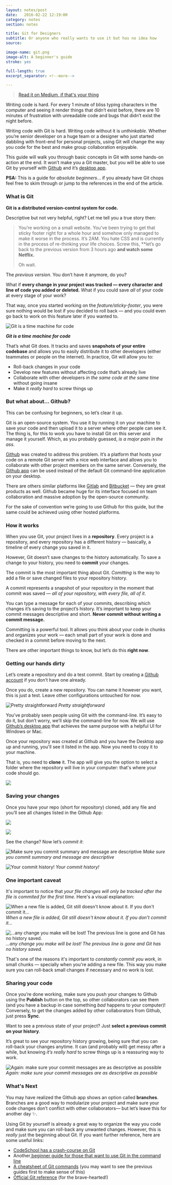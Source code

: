 ```yaml
---
layout: notes/post
date:   2016-02-22 12:19:00
category: notes
section: notes

title: Git for Designers
subtitle: Or anyone who really wants to use it but has no idea how
source:

image-name: git.png
image-alt: A beginner's guide
stroke: yes

full-length: true
excerpt_separator: <!--more-->

---
```


> [Read it on Medium, if that's your thing](https://medium.com/@dfosco/git-for-designers-856c434716e)

Writing code is hard. For every 1 minute of bliss typing characters in the computer and seeing it render things that didn’t exist before, there are 10 minutes of frustration with unreadable code and bugs that didn’t exist the night before.

Writing code with Git is hard. Writing code without it is *unthinkable*. Whether you’re senior developer on a huge team or a designer who just started dabbling with front-end for personal projects, using Git will change the way you code for the best and make group collaboration enjoyable.

This guide will walk you through basic concepts in Git with some hands-on action at the end. It won’t make you a Git master, but you will be able to use Git by yourself with [Github](https://www.github.com) and it’s [desktop app](https://desktop.github.com/).

<!--more-->

**PSA:** This is a guide for *absolute beginners*… if you already have Git chops feel free to skim through or jump to the references in the end of the article.

### What is Git

**Git is a distributed version-control system for code.**

Descriptive but not very helpful, right? Let me tell you a true story then:

> You’re working on a small website. You’ve been trying to get that sticky footer right for a whole hour and somehow only managed to make it worse in the process. It’s 2AM. You hate CSS and is currently in the process of re-thinking your life choices. Screw this, **let’s go back to the previous version from 3 hours ago **and watch some Netflix.**
>
> Oh wait.

The *previous version*. You don’t have it anymore, do you?

What if **every change in your project was tracked — every character and line of code you added or deleted.** What if you could save *all* of your code at every stage of your work?

That way, once you started working on the *feature/sticky-footer*, you were sure nothing would be lost if you decided to roll back — and you could even go back to work on this feature later if you wanted to.

![**Git is a time machine for code**](https://medium2.global.ssl.fastly.net/max/3054/1*jVgsyj1LdsBdraPmjczCcQ.png)

<cite>**Git is a time machine for code**</cite>

That’s what Git does. It tracks and saves **snapshots of your entire codebase** and allows you to easily distribute it to other developers (either teammates or people on the internet). In practice, Git will allow you to:

<ul>
  <li>Roll-back changes in your code</li>
  <li>Develop new features without affecting code that’s already live</li>
  <li>Collaborate with other developers <em>in the same code at the same time</em> without going insane</li>
  <li>Make it <em>really hard</em> to screw things up</li>
</ul>

### But what about… Github?

This can be confusing for beginners, so let’s clear it up.

Git is an open-source system. You use it by running it on your machine to save your code and then upload it to a server where other people can see it. The thing is, for this to work you have to install Git on this server and manage it yourself. Which, as you probably guessed, *is a major pain in the ass*.

[Github](http://github.com) was created to address this problem. It’s a platform that hosts your code on a remote Git server with a nice web interface and allows you to collaborate with other project members on the same server. Conversely, the [Github app](https://desktop.github.com/) can be used instead of the default Git command-line application on your desktop.

There are others similar platforms like [Gitlab](https://about.gitlab.com/) and [Bitbucket](https://bitbucket.org/) — they are great products as well. Github became huge for its interface focused on team collaboration and massive adoption by the open-source community.

For the sake of convention we’re going to use Github for this guide, but the same could be achieved using other hosted platforms.

### How it works

When you use Git, your project lives in a **repository**. Every project is a repository, and every repository has a different history — basically, a timeline of every change you saved in it.

However, Git doesn’t save changes to the history automatically. To save a change to your history, you need to **commit** your changes.

The commit is the most important thing about Git. *Comitting* is the way to add a file or save changed files to your repository history.

A commit represents a snapshot of your repository in the moment that commit was saved — *all of your repository, with every file, all of it*.

You can type a message for each of your commits, describing which changes it’s saving to the project’s history. It’s important to keep your commit messages descriptive and short. **Never commit without writing a commit message.**

Committing is a powerful tool. It allows you think about your code in chunks and organizes your work — each small part of your work is done and checked in a commit before moving to the next.

There are other important things to know, but let’s do this **right now**.

### Getting our hands dirty

Let’s create a repository and do a test commit. Start by creating a [Github account](https://github.com/join) if you don’t have one already.

Once you do, create a new repository. You can name it however you want, this is just a test. Leave other configurations untouched for now.

![Pretty straightforward](https://medium2.global.ssl.fastly.net/max/2000/1*HDE73R4sU--weNaEJrEWnA.png)
<cite>*Pretty straightforward*</cite>

You’ve probably seen people using Git with the command-line. It’s easy to do it, but don’t worry, we’ll skip the command-line for now. We will use [Github’s desktop app](https://desktop.github.com/) that achieves the same purpose with a helpful UI for Windows or Mac.

Once your repository was created at Github and you have the Desktop app up and running, you'll see it listed in the app. Now you need to copy it to your machine.

That is, you need to **clone** it. The app will give you the option to select a folder where the repository will live in your computer: that's where your code should go.

![](https://medium2.global.ssl.fastly.net/max/5116/1*w4kz4AuqKc0HRGJpPN4fsg.png)

### Saving your changes

Once you have your repo (short for repository) cloned, add any file and you’ll see all changes listed in the Github App:

![](https://medium2.global.ssl.fastly.net/max/5120/1*EEz8TIoxKPyOpvrhx1eSew.png)

![](https://medium2.global.ssl.fastly.net/max/2550/1*DmlefUroOYO12vBkFyoGTA.png)

See the change? Now let’s *commit it*:

![Make sure you commit summary and message are descriptive](https://medium2.global.ssl.fastly.net/max/2000/1*uzCcnHJWk6DSG3UjMETCAg.png)
<cite>*Make sure you commit summary and message are descriptive*</cite>

![Your commit history!](https://medium2.global.ssl.fastly.net/max/4364/1*PjiXBjHqm_-ctU8xo35E2w.png)
<cite>*Your commit history!*</cite>

### One important caveat

It's important to notice that *your file changes will only be tracked after the file is commited for the first time*. Here's a visual explanation:

![When a new file is added, Git still doesn't know about it. If you don't commit it…](https://medium2.global.ssl.fastly.net/max/2560/1*N6447osmv5GWDx_08V7FYA.png)
<cite>*When a new file is added, Git still doesn't know about it. If you don't commit it…*</cite>

![…any change you make will be lost! The previous line is gone and Git has no history saved.](https://medium2.global.ssl.fastly.net/max/2560/1*fgie9Er3HjLDCdQ1SVHl-w.png)
<cite>*…any change you make will be lost! The previous line is gone and Git has no history saved.*</cite>

That's one of the reasons it's important to *constantly commit you work*, in small chunks — specially when you're adding a new file. This way you make sure you can roll-back small changes if necessary and no work is lost.

### Sharing your code

Once you’re done working, make sure you push your changes to Github using the **Publish** button on the top, so other collaborators can see them (and you have a backup in case something *bad* happens to your computer)! Conversely, to get the changes added by other collaborators from Github, just press **Sync**.

Want to see a previous state of your project? Just **select a previous commit on your history**.

It’s great to see your repository history growing, being sure that you can roll-back your changes anytime. It can (and probably will) get messy after a while, but knowing *it’s really hard* to screw things up is a reassuring way to work.

![Again: make sure your commit messages are as descriptive as possible](https://medium2.global.ssl.fastly.net/max/4364/1*xyeP9ysBbpYfsGnKdtTX1g.png)*Again: make sure your commit messages are as descriptive as possible*

### What's Next

You may have realized the Github app shows an option called **branches**. Branches are a good way to modularize your project and make sure your code changes don’t conflict with other collaborators— but let’s leave this for another day ✨.

Using Git by yourself is already a great way to organize the way you code and make sure you can roll-back any unwanted changes. However, this is *really* just the beginning about Git. If you want further reference, here are some useful links:

 - [CodeSchool has a crash-course on Git](https://www.codeschool.com/courses/try-git)
 - Another[ beginner guide for those that want to use Git in the command line](http://rogerdudler.github.io/git-guide/)
 - [A cheatsheet of Git commands](https://www.git-tower.com/blog/git-cheat-sheet/) (you may want to see the previous guides first to make sense of this)
 - [Official Git reference](https://git-scm.com/) (for the brave-hearted!)
